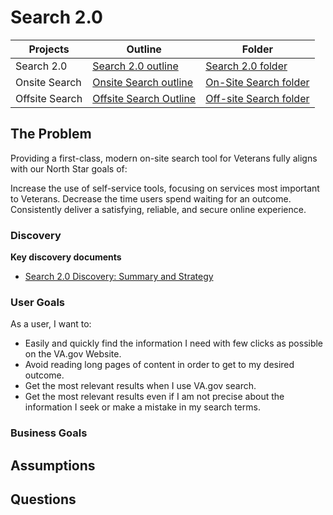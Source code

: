 # Search 2.0

|Projects| Outline | Folder |
|----|----|----|
| Search 2.0 |[Search 2.0 outline](https://github.com/department-of-veterans-affairs/va.gov-team/tree/master/products/identity-personalization/profile/Combine%20Profile%20and%20Account)|[Search 2.0 folder](https://github.com/department-of-veterans-affairs/va.gov-team/tree/master/products/identity-personalization/profile/Combine%20Profile%20and%20Account)|
| Onsite Search | [Onsite Search outline ](https://github.com/department-of-veterans-affairs/va.gov-team/blob/master/products/identity-personalization/logged-in-homepage/2.0-redesign/README.md)|[On-Site Search folder](https://github.com/department-of-veterans-affairs/va.gov-team/tree/master/products/identity-personalization/logged-in-homepage/2.0-redesign)|
| Offsite Search|[Offsite Search Outline](https://github.com/department-of-veterans-affairs/va.gov-team/blob/master/products/identity-personalization/navigation-ia/README.md)|[Off-site Search folder](https://github.com/department-of-veterans-affairs/va.gov-team/blob/master/products/identity-personalization/navigation-ia)|

## The Problem

Providing a first-class, modern on-site search tool for Veterans fully aligns with our North Star goals of:

Increase the use of self-service tools, focusing on services most important to Veterans.
Decrease the time users spend waiting for an outcome.
Consistently deliver a satisfying, reliable, and secure online experience.

### Discovery



**Key discovery documents**

- [Search 2.0 Discovery: Summary and Strategy]()

### User Goals

As a user, I want to:

- Easily and quickly find the information I need with few clicks as possible on the VA.gov Website.
- Avoid reading long pages of content in order to get to my desired outcome.
- Get the most relevant results when I use VA.gov search.
- Get the most relevant results even if I am not precise about the information I seek or make a mistake in my search terms.

### Business Goals


## Assumptions


## Questions
